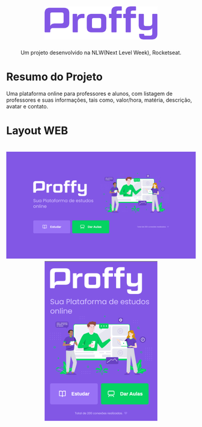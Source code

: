 <h1 align="center">
  <img src="./images/Proffy.png" width="300" />
</h1>

<p align="center">
  Um projeto desenvolvido na NLW(Next Level Week), Rocketseat.
</p>

# Resumo do Projeto

Uma plataforma online para professores e alunos, com listagem de professores e suas informações, tais como, valor/hora, matéria, descrição, avatar e contato.

# Layout WEB

<h1 align="center">
  <img src="./images/home.png" width="600" padding-left="" />
  <img src="./images/home2.png" width="300"/>
</h1>

